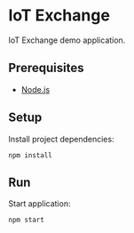 # IoT Exchange

IoT Exchange demo application.

## Prerequisites

- [Node.js](http://nodejs.org)

## Setup

Install project dependencies:

```
npm install
```

## Run

Start application:

```
npm start
```
